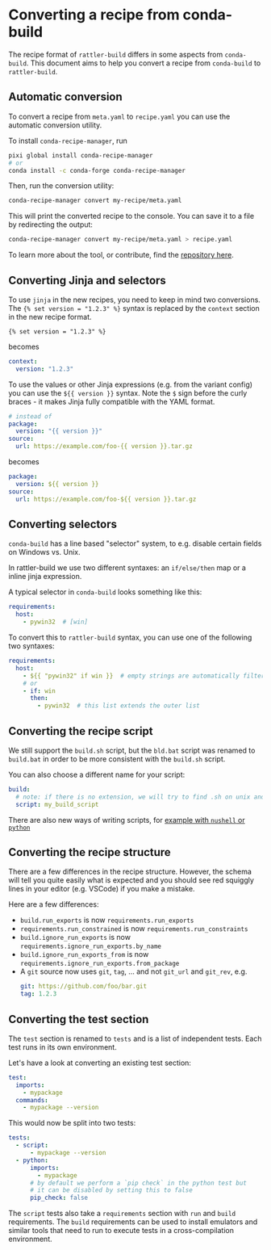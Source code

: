 # Converting a recipe from conda-build

The recipe format of `rattler-build` differs in some aspects from `conda-build`.
This document aims to help you convert a recipe from `conda-build` to
`rattler-build`.

## Automatic conversion

To convert a recipe from `meta.yaml` to `recipe.yaml` you can use the automatic
conversion utility.

To install `conda-recipe-manager`, run

```bash
pixi global install conda-recipe-manager
# or
conda install -c conda-forge conda-recipe-manager
```

Then, run the conversion utility:

```bash
conda-recipe-manager convert my-recipe/meta.yaml
```

This will print the converted recipe to the console. You can save it to a file
by redirecting the output:

```bash
conda-recipe-manager convert my-recipe/meta.yaml > recipe.yaml
```

To learn more about the tool, or contribute, find the [repository
here](https://github.com/conda-incubator/conda-recipe-manager/).

## Converting Jinja and selectors

To use `jinja` in the new recipes, you need to keep in mind two conversions. The
`{% set version = "1.2.3" %}` syntax is replaced by the `context` section in the new
recipe format.

```
{% set version = "1.2.3" %}
```

becomes

```yaml
context:
  version: "1.2.3"
```

To use the values or other Jinja expressions (e.g. from the variant config) you
can use the `${{ version }}` syntax. Note the `$` sign before the curly braces - it
makes Jinja fully compatible with the YAML format.

```yaml title="meta.yaml"
# instead of
package:
  version: "{{ version }}"
source:
  url: https://example.com/foo-{{ version }}.tar.gz
```

becomes

```yaml title="recipe.yaml"
package:
  version: ${{ version }}
source:
  url: https://example.com/foo-${{ version }}.tar.gz
```

## Converting selectors

`conda-build` has a line based "selector" system, to e.g. disable certain fields
on Windows vs. Unix.

In rattler-build we use two different syntaxes: an `if/else/then` map or a
inline jinja expression.

A typical selector in `conda-build` looks something like this:

```yaml title="meta.yaml"
requirements:
  host:
    - pywin32  # [win]
```

To convert this to `rattler-build` syntax, you can use one of the following two
syntaxes:

```yaml title="recipe.yaml"
requirements:
  host:
    - ${{ "pywin32" if win }}  # empty strings are automatically filtered
    # or
    - if: win
      then:
        - pywin32  # this list extends the outer list
```

## Converting the recipe script

We still support the `build.sh` script, but the `bld.bat` script was renamed to `build.bat`
in order to be more consistent with the `build.sh` script.

You can also choose a different name for your script:

```yaml
build:
  # note: if there is no extension, we will try to find .sh on unix and .bat on windows
  script: my_build_script
```

There are also new ways of writing scripts, for [example with `nushell` or `python`](build_script.md)

## Converting the recipe structure

There are a few differences in the recipe structure. However, the schema will
tell you quite easily what is expected and you should see red squiggly lines in
your editor (e.g. VSCode) if you make a mistake.

Here are a few differences:

- `build.run_exports` is now `requirements.run_exports`
- `requirements.run_constrained` is now `requirements.run_constraints`
- `build.ignore_run_exports` is now `requirements.ignore_run_exports.by_name`
- `build.ignore_run_exports_from` is now
  `requirements.ignore_run_exports.from_package`
- A `git` source now uses `git`, `tag`, ... and not `git_url` and `git_rev`, e.g.
  ```yaml
  git: https://github.com/foo/bar.git
  tag: 1.2.3
  ```

## Converting the test section

The `test` section is renamed to `tests` and is a list of independent tests.
Each test runs in its own environment.

Let's have a look at converting an existing test section:

```yaml title="meta.yaml"
test:
  imports:
    - mypackage
  commands:
    - mypackage --version
```

This would now be split into two tests:

```yaml title="recipe.yaml"
tests:
  - script:
      - mypackage --version
  - python:
      imports:
        - mypackage
      # by default we perform a `pip check` in the python test but
      # it can be disabled by setting this to false
      pip_check: false
```

The `script` tests also take a `requirements` section with `run` and `build`
requirements. The `build` requirements can be used to install emulators and
similar tools that need to run to execute tests in a cross-compilation
environment.
